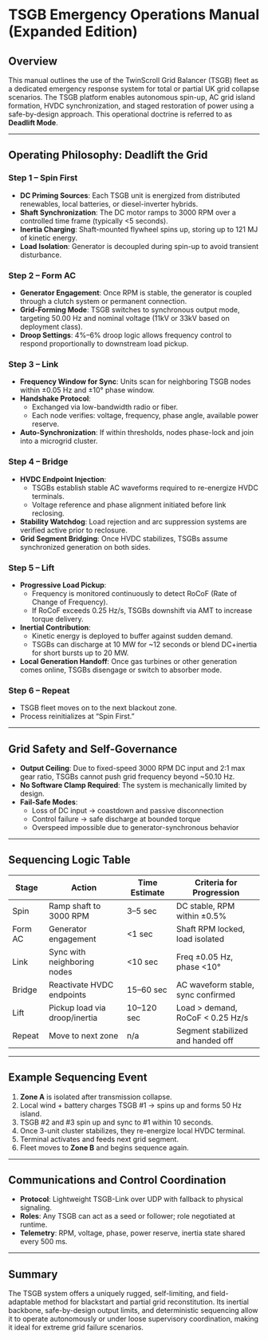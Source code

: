 
# TSGB Emergency Operations Manual (Expanded Edition)

## Overview

This manual outlines the use of the TwinScroll Grid Balancer (TSGB) fleet as a dedicated emergency response system for total or partial UK grid collapse scenarios. The TSGB platform enables autonomous spin-up, AC grid island formation, HVDC synchronization, and staged restoration of power using a safe-by-design approach. This operational doctrine is referred to as **Deadlift Mode**.

---

## Operating Philosophy: Deadlift the Grid

### Step 1 – Spin First

- **DC Priming Sources**: Each TSGB unit is energized from distributed renewables, local batteries, or diesel-inverter hybrids.
- **Shaft Synchronization**: The DC motor ramps to 3000 RPM over a controlled time frame (typically <5 seconds).
- **Inertia Charging**: Shaft-mounted flywheel spins up, storing up to 121 MJ of kinetic energy.
- **Load Isolation**: Generator is decoupled during spin-up to avoid transient disturbance.

### Step 2 – Form AC

- **Generator Engagement**: Once RPM is stable, the generator is coupled through a clutch system or permanent connection.
- **Grid-Forming Mode**: TSGB switches to synchronous output mode, targeting 50.00 Hz and nominal voltage (11kV or 33kV based on deployment class).
- **Droop Settings**: 4%–6% droop logic allows frequency control to respond proportionally to downstream load pickup.

### Step 3 – Link

- **Frequency Window for Sync**: Units scan for neighboring TSGB nodes within ±0.05 Hz and ±10° phase window.
- **Handshake Protocol**:
  - Exchanged via low-bandwidth radio or fiber.
  - Each node verifies: voltage, frequency, phase angle, available power reserve.
- **Auto-Synchronization**: If within thresholds, nodes phase-lock and join into a microgrid cluster.

### Step 4 – Bridge

- **HVDC Endpoint Injection**:
  - TSGBs establish stable AC waveforms required to re-energize HVDC terminals.
  - Voltage reference and phase alignment initiated before link reclosing.
- **Stability Watchdog**: Load rejection and arc suppression systems are verified active prior to reclosure.
- **Grid Segment Bridging**: Once HVDC stabilizes, TSGBs assume synchronized generation on both sides.

### Step 5 – Lift

- **Progressive Load Pickup**:
  - Frequency is monitored continuously to detect RoCoF (Rate of Change of Frequency).
  - If RoCoF exceeds 0.25 Hz/s, TSGBs downshift via AMT to increase torque delivery.
- **Inertial Contribution**:
  - Kinetic energy is deployed to buffer against sudden demand.
  - TSGBs can discharge at 10 MW for ~12 seconds or blend DC+inertia for short bursts up to 20 MW.
- **Local Generation Handoff**: Once gas turbines or other generation comes online, TSGBs disengage or switch to absorber mode.

### Step 6 – Repeat

- TSGB fleet moves on to the next blackout zone.
- Process reinitializes at “Spin First.”

---

## Grid Safety and Self-Governance

- **Output Ceiling**: Due to fixed-speed 3000 RPM DC input and 2:1 max gear ratio, TSGBs cannot push grid frequency beyond ~50.10 Hz.
- **No Software Clamp Required**: The system is mechanically limited by design.
- **Fail-Safe Modes**:
  - Loss of DC input → coastdown and passive disconnection
  - Control failure → safe discharge at bounded torque
  - Overspeed impossible due to generator-synchronous behavior

---

## Sequencing Logic Table

| Stage       | Action                           | Time Estimate | Criteria for Progression              |
|-------------|----------------------------------|---------------|----------------------------------------|
| Spin        | Ramp shaft to 3000 RPM           | 3–5 sec       | DC stable, RPM within ±0.5%           |
| Form AC     | Generator engagement             | <1 sec        | Shaft RPM locked, load isolated       |
| Link        | Sync with neighboring nodes      | <10 sec       | Freq ±0.05 Hz, phase <10°             |
| Bridge      | Reactivate HVDC endpoints        | 15–60 sec     | AC waveform stable, sync confirmed    |
| Lift        | Pickup load via droop/inertia    | 10–120 sec    | Load > demand, RoCoF < 0.25 Hz/s      |
| Repeat      | Move to next zone                | n/a           | Segment stabilized and handed off     |

---

## Example Sequencing Event

1. **Zone A** is isolated after transmission collapse.
2. Local wind + battery charges TSGB #1 → spins up and forms 50 Hz island.
3. TSGB #2 and #3 spin up and sync to #1 within 10 seconds.
4. Once 3-unit cluster stabilizes, they re-energize local HVDC terminal.
5. Terminal activates and feeds next grid segment.
6. Fleet moves to **Zone B** and begins sequence again.

---

## Communications and Control Coordination

- **Protocol**: Lightweight TSGB-Link over UDP with fallback to physical signaling.
- **Roles**: Any TSGB can act as a seed or follower; role negotiated at runtime.
- **Telemetry**: RPM, voltage, phase, power reserve, inertia state shared every 500 ms.

---

## Summary

The TSGB system offers a uniquely rugged, self-limiting, and field-adaptable method for blackstart and partial grid reconstitution. Its inertial backbone, safe-by-design output limits, and deterministic sequencing allow it to operate autonomously or under loose supervisory coordination, making it ideal for extreme grid failure scenarios.
